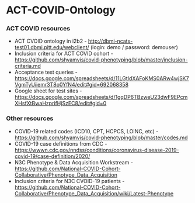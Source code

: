 # ACT-COVID-Ontology

### ACT COVID resources
* ACT CVOID ontology in i2b2 - http://dbmi-ncats-test01.dbmi.pitt.edu/webclient/ (login: demo / password: demouser)
* Inclusion criteria for ACT COVID cohort - https://github.com/shyamvis/covid-phenotyping/blob/master/inclusion-criteria.md
* Acceptance test queries - https://docs.google.com/spreadsheets/d/11LGtIdXAFoKMS0ARw4wjSK7VgmTyUiiemr3T8o0YfN4/edit#gid=692068358
* Google sheet for test sites - https://docs.google.com/spreadsheets/d/1gqDP6TBzweU23dwF9EPcmXHsfXtBwaHzprifHjSzEC8/edit#gid=0

### Other resources
* COVID-19 related codes (ICD10, CPT, HCPCS, LOINC, etc) - https://github.com/shyamvis/covid-phenotyping/blob/master/codes.md
* COVID-19 case definitions from CDC - https://wwwn.cdc.gov/nndss/conditions/coronavirus-disease-2019-covid-19/case-definition/2020/
* N3C Phenotype & Data Acquisition Workstream - https://github.com/National-COVID-Cohort-Collaborative/Phenotype_Data_Acquisition
* Inclusion criteria for N3C CVOID-19 patients - https://github.com/National-COVID-Cohort-Collaborative/Phenotype_Data_Acquisition/wiki/Latest-Phenotype
